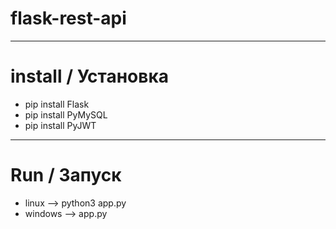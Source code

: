 # flask-rest-api
-----------------------------------

# install / Установка
- pip install Flask
- pip install PyMySQL
- pip install PyJWT
-----------------------------------
# Run / Запуск 
- linux --> python3 app.py
- windows --> app.py
